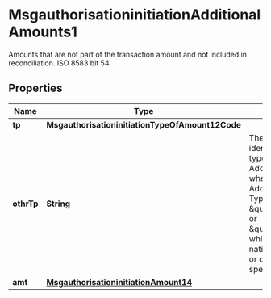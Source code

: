 

# MsgauthorisationinitiationAdditionalAmounts1

Amounts that are not part of the transaction amount and not included in reconciliation.  ISO 8583 bit 54

## Properties

| Name | Type | Description | Notes |
|------------ | ------------- | ------------- | -------------|
|**tp** | **MsgauthorisationinitiationTypeOfAmount12Code** |  |  [optional] |
|**othrTp** | **String** | The code identifying the type of an Additional Amount when the Additional Amount Type is \&quot;OTHN\&quot; or \&quot;OTHP,\&quot; which indicate a national, network, or customer specific value. |  [optional] |
|**amt** | [**MsgauthorisationinitiationAmount14**](MsgauthorisationinitiationAmount14.md) |  |  [optional] |



